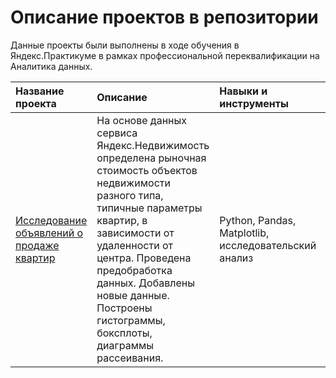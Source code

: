 # Описание проектов в репозитории 

Данные проекты были выполнены в ходе обучения в Яндекс.Практикуме в рамках профессиональной переквалификации на Аналитика данных.

| Название проекта      | Описание          | Навыки и инструменты  | Сферы деятельности                   
| :-------------------- | :---------------- |:--------------------  |:-----------------|
|[Исследование объявлений о продаже квартир](https://github.com/mashafisher/yandexpraktikum/tree/main/development) | На основе данных сервиса Яндекс.Недвижимость определена рыночная стоимость объектов недвижимости разного типа, типичные параметры квартир, в зависимости от удаленности от центра. Проведена предобработка данных. Добавлены новые данные. Построены гистограммы, боксплоты, диаграммы рассеивания.| Python, Pandas, Matplotlib, исследовательский анализ| Интернет-сервисы, Площадки объявлений

